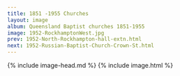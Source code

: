 ```yaml
---
title: 1851 -1955 Churches
layout: image
album: Queensland Baptist churches 1851-1955
image: 1952-RockhamptonWest.jpg
prev: 1952-North-Rockhampton-hall-extn.html
next: 1952-Russian-Baptist-Church-Crown-St.html
---
```

 {% include image-head.md %}
{% include image.html %}